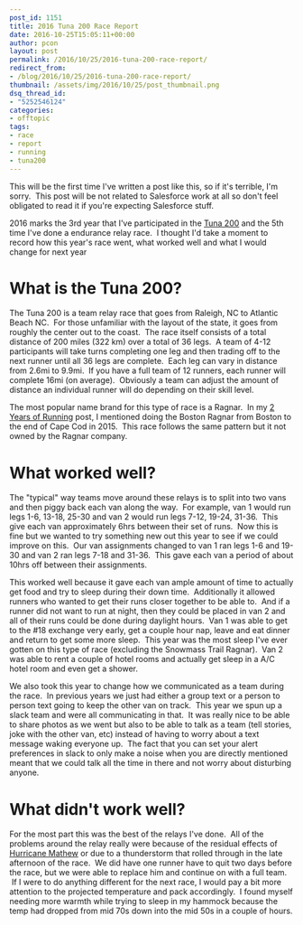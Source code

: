 ```yaml
---
post_id: 1151
title: 2016 Tuna 200 Race Report
date: 2016-10-25T15:05:11+00:00
author: pcon
layout: post
permalink: /2016/10/25/2016-tuna-200-race-report/
redirect_from:
- /blog/2016/10/25/2016-tuna-200-race-report/
thumbnail: /assets/img/2016/10/25/post_thumbnail.png
dsq_thread_id:
- "5252546124"
categories:
- offtopic
tags:
- race
- report
- running
- tuna200
---
```

This will be the first time I've written a post like this, so if it's terrible, I'm sorry.  This post will be not related to Salesforce work at all so don't feel obligated to read it if you're expecting Salesforce stuff.

2016 marks the 3rd year that I've participated in the [Tuna 200](http://tunarun200.com/) and the 5th time I've done a endurance relay race.  I thought I'd take a moment to record how this year's race went, what worked well and what I would change for next year

<!--more-->

# What is the Tuna 200?

The Tuna 200 is a team relay race that goes from Raleigh, NC to Atlantic Beach NC.  For those unfamiliar with the layout of the state, it goes from roughly the center out to the coast.  The race itself consists of a total distance of 200 miles (322 km) over a total of 36 legs.  A team of 4-12 participants will take turns completing one leg and then trading off to the next runner until all 36 legs are complete.  Each leg can vary in distance from 2.6mi to 9.9mi.  If you have a full team of 12 runners, each runner will complete 16mi (on average).  Obviously a team can adjust the amount of distance an individual runner will do depending on their skill level.

The most popular name brand for this type of race is a Ragnar.  In my [2 Years of Running](/2016/03/07/2-years-of-running/) post, I mentioned doing the Boston Ragnar from Boston to the end of Cape Cod in 2015.  This race follows the same pattern but it not owned by the Ragnar company.

# What worked well?

The "typical" way teams move around these relays is to split into two vans and then piggy back each van along the way.  For example, van 1 would run legs 1-6, 13-18, 25-30 and van 2 would run legs 7-12, 19-24, 31-36.  This give each van approximately 6hrs between their set of runs.  Now this is fine but we wanted to try something new out this year to see if we could improve on this.  Our van assignments changed to van 1 ran legs 1-6 and 19-30 and van 2 ran legs 7-18 and 31-36.  This gave each van a period of about 10hrs off between their assignments.

This worked well because it gave each van ample amount of time to actually get food and try to sleep during their down time.  Additionally it allowed runners who wanted to get their runs closer together to be able to.  And if a runner did not want to run at night, then they could be placed in van 2 and all of their runs could be done during daylight hours.  Van 1 was able to get to the #18 exchange very early, get a couple hour nap, leave and eat dinner and return to get some more sleep.  This year was the most sleep I've ever gotten on this type of race (excluding the Snowmass Trail Ragnar).  Van 2 was able to rent a couple of hotel rooms and actually get sleep in a A/C hotel room and even get a shower.

We also took this year to change how we communicated as a team during the race.  In previous years we just had either a group text or a person to person text going to keep the other van on track.  This year we spun up a slack team and were all communicating in that.  It was really nice to be able to share photos as we went but also to be able to talk as a team (tell stories, joke with the other van, etc) instead of having to worry about a text message waking everyone up.  The fact that you can set your alert preferences in slack to only make a noise when you are directly mentioned meant that we could talk all the time in there and not worry about disturbing anyone.

# What didn't work well?

For the most part this was the best of the relays I've done.  All of the problems around the relay really were because of the residual effects of [Hurricane Mathew](https://weather.com/news/news/hurricane-matthew-north-carolina-update) or due to a thunderstorm that rolled through in the late afternoon of the race.  We did have one runner have to quit two days before the race, but we were able to replace him and continue on with a full team.  If I were to do anything different for the next race, I would pay a bit more attention to the projected temperature and pack accordingly.  I found myself needing more warmth while trying to sleep in my hammock because the temp had dropped from mid 70s down into the mid 50s in a couple of hours.